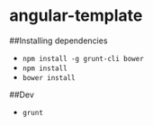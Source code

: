 # angular-template

##Installing dependencies

* `npm install -g grunt-cli bower`
* `npm install`
* `bower install`

##Dev

* `grunt`
